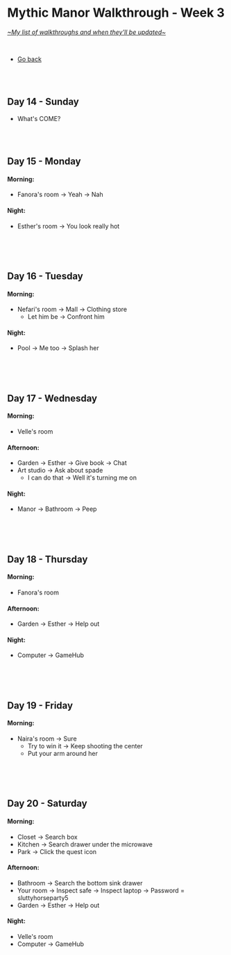 # Mythic Manor Walkthrough - Week 3
[*\~My list of walkthroughs and when they'll be updated\~*](https://www.patreon.com/maimlain)

<br>

- [Go back](https://github.com/maim-lain/mythicmanor/blob/master/walkthrough.md)

<br>
<br>

## Day 14 - Sunday
- What's COME?

<br>
<br>

## Day 15 - Monday
#### Morning:
- Fanora's room -> Yeah -> Nah

#### Night:
- Esther's room -> You look really hot

<br>
<br>
<br>

## Day 16 - Tuesday
#### Morning:
- Nefari's room -> Mall -> Clothing store
    - Let him be -> Confront him

#### Night:
- Pool -> Me too -> Splash her

<br>
<br>
<br>

## Day 17 - Wednesday
#### Morning:
- Velle's room

#### Afternoon:
- Garden -> Esther -> Give book -> Chat
- Art studio -> Ask about spade
    - I can do that -> Well it's turning me on

#### Night:
- Manor -> Bathroom -> Peep

<br>
<br>
<br>

## Day 18 - Thursday
#### Morning:
- Fanora's room

#### Afternoon:
- Garden -> Esther -> Help out

#### Night:
- Computer -> GameHub

<br>
<br>
<br>

## Day 19 - Friday
#### Morning:
- Naira's room -> Sure
    - Try to win it -> Keep shooting the center
    - Put your arm around her

<br>
<br>
<br>

## Day 20 - Saturday
#### Morning:
- Closet -> Search box
- Kitchen -> Search drawer under the microwave
- Park -> Click the quest icon

#### Afternoon:
- Bathroom -> Search the bottom sink drawer
- Your room -> Inspect safe -> Inspect laptop -> Password = sluttyhorseparty5
- Garden -> Esther -> Help out

#### Night:
- Velle's room
- Computer -> GameHub
